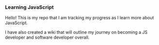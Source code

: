 ### Learning JavaScript

Hello!  This is my repo that I am tracking my progress as I learn more about JavaScript.

I have also created a wiki that will outline my journey on becoming a JS developer and software developer overall.